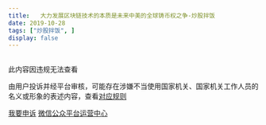 ```yaml
---
title:   大力发展区块链技术的本质是未来中美的全球铸币权之争-炒股拌饭
date: 2019-10-28
tags: ["炒股拌饭", ]
display: false
---
```



## 
此内容因违规无法查看

由用户投诉并经平台审核，可能存在涉嫌不当使用国家机关、国家机关工作人员的名义或形象的表述内容，查看[对应规则](https://mp.weixin.qq.com/mp/opshowpage?action=oplaw&amp;id=32&amp;t=operation/faq_index#wechat_redirect)


[我要申诉](http://mp.weixin.qq.com/s?__biz=MjM5NDAwMTA2MA==&mid=224557261&idx=1&sn=567225495aa2663d2e693f9f53b16c16#wechat_redirect)
[微信公众平台运营中心](http://mp.weixin.qq.com/mp/opshowpage?action=main#wechat_redirect)